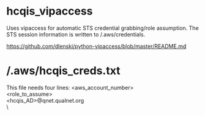 # hcqis_vipaccess

Uses vipaccess for automatic STS credential grabbing/role assumption. The STS session information is written to /.aws/credentials.

https://github.com/dlenski/python-vipaccess/blob/master/README.md


# /.aws/hcqis_creds.txt

This file needs four lines:
<aws_account_number>\
<role_to_assume>\
<hcqis_AD>@qnet.qualnet.org\
<hcqis AD password>\

